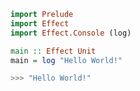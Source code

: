 ```haskell
import Prelude 
import Effect 
import Effect.Console (log)

main :: Effect Unit
main = log "Hello World!"
```

```bash
>>> "Hello World!"
```